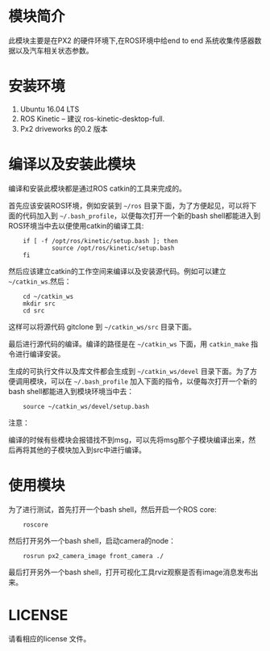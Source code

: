 # 模块简介
此模块主要是在PX2 的硬件环境下,在ROS环境中给end to end 系统收集传感器数据以及汽车相关状态参数。

# 安装环境
1.	Ubuntu 16.04 LTS
2.	ROS Kinetic – 建议 ros-kinetic-desktop-full.
3.	Px2 driveworks 的0.2 版本

# 编译以及安装此模块
编译和安装此模块都是通过ROS catkin的工具来完成的。

首先应该安装ROS环境，例如安装到 `~/ros` 目录下面，为了方便起见，可以将下面的代码加入到 `~/.bash_profile`，以便每次打开一个新的bash shell都能进入到ROS环境当中去以便使用catkin的编译工具:

```
	if [ -f /opt/ros/kinetic/setup.bash ]; then
       	    source /opt/ros/kinetic/setup.bash
    fi
```
然后应该建立catkin的工作空间来编译以及安装源代码。例如可以建立`~/catkin_ws`.然后：

```
	cd ~/catkin_ws
	mkdir src
	cd src
```
这样可以将源代码 gitclone 到 `~/catkin_ws/src` 目录下面。

最后进行源代码的编译。编译的路径是在 `~/catkin_ws` 下面，用 `catkin_make` 指令进行编译安装。

生成的可执行文件以及库文件都会生成到 `~/catkin_ws/devel` 目录下面。为了方便调用模块，可以在 `~/.bash_profile` 加入下面的指令，以便每次打开一个新的bash shell都能进入到模块环境当中去：

```
	source ~/catkin_ws/devel/setup.bash
```

注意：

编译的时候有些模块会报错找不到msg，可以先将msg那个子模块编译出来，然后再将其他的子模块加入到src中进行编译。


# 使用模块
为了进行测试，首先打开一个bash shell，然后开启一个ROS core:

```
	roscore
```

然后打开另外一个bash shell，启动camera的node：

```
	rosrun px2_camera_image front_camera ./ 
```

最后打开另外一个bash shell，打开可视化工具rviz观察是否有image消息发布出来。

# LICENSE
请看相应的license 文件。
